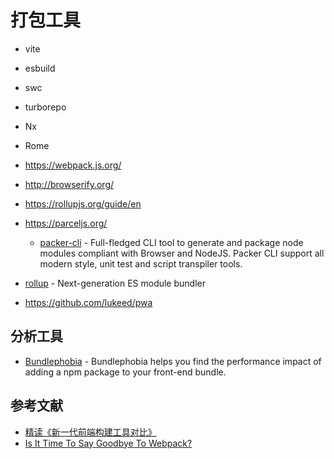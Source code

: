 # 打包工具

- vite
- esbuild
- swc
- turborepo
- Nx
- Rome
- https://webpack.js.org/
- http://browserify.org/
- https://rollupjs.org/guide/en
- https://parceljs.org/

    - [packer-cli](https://github.com/yohangz/packer-cli) - Full-fledged CLI tool to generate and package node modules compliant with Browser and NodeJS. Packer CLI support all modern style, unit test and script transpiler tools.

- [rollup](https://github.com/rollup/rollup) - Next-generation ES module bundler
- https://github.com/lukeed/pwa

## 分析工具

- [Bundlephobia]( https://bundlephobia.com/ ) -  Bundlephobia helps you find the performance impact of adding a npm package to your front-end bundle. 

## 参考文献

- [精读《新一代前端构建工具对比》](https://segmentfault.com/a/1190000040010523?_ea=131700627)
- [Is It Time To Say Goodbye To Webpack?](https://javascript.plainenglish.io/time-to-say-goodbye-to-webpack-5bf06ff48823)
